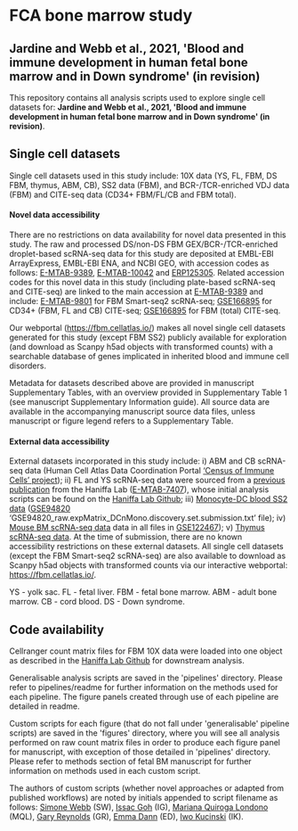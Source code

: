 # FCA bone marrow study
## Jardine and Webb et al., 2021, 'Blood and immune development in human fetal bone marrow and in Down syndrome' (in revision)

This repository contains all analysis scripts used to explore single cell datasets for: **Jardine and Webb et al., 2021, 'Blood and immune development in human fetal bone marrow and in Down syndrome' (in revision)**.

## Single cell datasets 

Single cell datasets used in this study include: 10X data (YS, FL, FBM, DS FBM, thymus, ABM, CB), SS2 data (FBM), and BCR-/TCR-enriched VDJ data (FBM) and CITE-seq data (CD34+ FBM/FL/CB and FBM total). 

#### Novel data accessibility
There are no restrictions on data availability for novel data presented in this study. The raw and processed DS/non-DS FBM GEX/BCR-/TCR-enriched droplet-based scRNA-seq data for this study are deposited at EMBL-EBI ArrayExpress, EMBL-EBI ENA, and NCBI GEO, with accession codes as follows: [E-MTAB-9389](https://www.ebi.ac.uk/arrayexpress/experiments/E-MTAB-9389/), [E-MTAB-10042](https://www.ebi.ac.uk/arrayexpress/experiments/E-MTAB-10042/) and [ERP125305](https://www.ebi.ac.uk/ena/browser/view/PRJEB41514). Related accession codes for this novel data in this study (including plate-based scRNA-seq and CITE-seq) are linked to the main accession at [E-MTAB-9389](https://www.ebi.ac.uk/arrayexpress/experiments/E-MTAB-9389/) and include: [E-MTAB-9801](https://www.ebi.ac.uk/arrayexpress/experiments/E-MTAB-9801/) for FBM Smart-seq2 scRNA-seq; [GSE166895](https://www.ncbi.nlm.nih.gov/geo/query/acc.cgi?acc=GSE166895) for CD34+ (FBM, FL and CB) CITE-seq; [GSE166895](https://www.ncbi.nlm.nih.gov/geo/query/acc.cgi?acc=GSE166895) for FBM (total) CITE-seq. 

Our webportal (https://fbm.cellatlas.io/) makes all novel single cell datasets generated for this study (except FBM SS2) publicly available for exploration (and download as Scanpy h5ad objects with transformed counts) with a searchable database of genes implicated in inherited blood and immune cell disorders. 

Metadata for datasets described above are provided in manuscript Supplementary Tables, with an overview provided in Supplementary Table 1 (see manuscript Supplementary Information guide). All source data are available in the accompanying manuscript source data files, unless manuscript or figure legend refers to a Supplementary Table. 

#### External data accessibility
External datasets incorporated in this study include: i)  ABM and CB scRNA-seq data (Human Cell Atlas Data Coordination Portal [‘Census of Immune Cells’ project](https://data.humancellatlas.org/explore/projects/cc95ff89-2e68-4a08-a234-480eca21ce79)); ii) FL and YS scRNA-seq data were sourced from a [previous publication](https://doi.org/10.1038/s41586-019-1652-y) from the Haniffa Lab ([E-MTAB-7407](https://www.ebi.ac.uk/arrayexpress/experiments/E-MTAB-7407/)), whose initial analysis scripts can be found on the [Haniffa Lab Github](https://github.com/haniffalab/FCA_liver); iii) [Monocyte-DC blood SS2 data](https://science.sciencemag.org/content/356/6335/eaah4573) ([GSE94820](https://www.ncbi.nlm.nih.gov/geo/query/acc.cgi?acc=GSE94820) ‘GSE94820_raw.expMatrix_DCnMono.discovery.set.submission.txt’ file); iv) [Mouse BM scRNA-seq data](https://doi.org/10.1038/s41556-019-0439-6) data in all files in [GSE122467](https://www.ncbi.nlm.nih.gov/geo/query/acc.cgi?acc=GSE122467)); v) [Thymus scRNA-seq data](https://science.sciencemag.org/content/367/6480/eaay3224/tab-article-info). At the time of submission, there are no known accessibility restrictions on these external datasets. All single cell datasets (except the FBM Smart-seq2 scRNA-seq) are also available to download as Scanpy h5ad objects with transformed counts via our interactive webportal: https://fbm.cellatlas.io/. 

YS - yolk sac. FL - fetal liver. FBM - fetal bone marrow. ABM - adult bone marrow. CB - cord blood. DS - Down syndrome.

## Code availability

Cellranger count matrix files for FBM 10X data were loaded into one object as described in the [Haniffa Lab Github](https://github.com/haniffalab/FCA_liver) for downstream analysis. 

Generalisable analysis scripts are saved in the 'pipelines' directory. Please refer to pipelines/readme for further information on the methods used for each pipeline. The figure panels created through use of each pipeline are detailed in readme.

Custom scripts for each figure (that do not fall under 'generalisable' pipeline scripts) are saved in the 'figures' directory, where you will see all analysis performed on raw count matrix files in order to produce each figure panel for manuscript, with exception of those detailed in 'pipelines' directory. Please refer to methods section of fetal BM manuscript for further information on methods used in each custom script. 

The authors of custom scripts (whether novel approaches or adapted from published workflows) are noted by initials appended to script filename as follows: [Simone Webb](https://github.com/simonewebb) (SW), [Issac Goh](https://github.com/Issacgoh) (IG), [Mariana Quiroga Londono](https://github.com/marianaql) (MQL), [Gary Reynolds](https://github.com/greynolds81) (GR), [Emma Dann](https://github.com/emdann) (ED), [Iwo Kucinski](https://github.com/Iwo-K) (IK).
